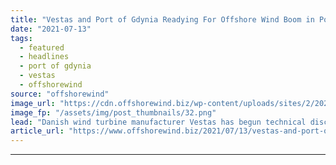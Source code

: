 ```yaml
---
title: "Vestas and Port of Gdynia Readying For Offshore Wind Boom in Poland"
date: "2021-07-13"
tags: 
  - featured
  - headlines
  - port of gdynia
  - vestas
  - offshorewind
source: "offshorewind"
image_url: "https://cdn.offshorewind.biz/wp-content/uploads/sites/2/2021/07/13112002/Port-of-Gdynia.png"
image_fp: "/assets/img/post_thumbnails/32.png"
lead: "Danish wind turbine manufacturer Vestas has begun technical discussions with the Port of Gdynia"
article_url: "https://www.offshorewind.biz/2021/07/13/vestas-and-port-of-gdynia-readying-for-offshore-wind-boom-in-poland/"
---
```


---
